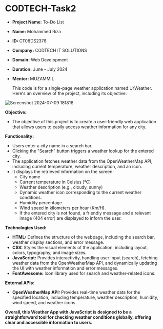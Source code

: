 # CODTECH-Task2


* **Project Name:** To-Do List
* **Name:** Mohammed Riza
* **ID:** CT08DS2376
* **Company:** CODTECH IT SOLUTIONS
* **Domain:** Web Development
* **Duration:** June - July 2024
* **Mentor:** MUZAMMIL

  This code is for a single-page weather application named UrWeather. Here's an overview of the project, including its objective:

![Screenshot 2024-07-09 181818](https://github.com/Riza0603/CODTECH-Task-2/assets/128140883/c8eb36a4-e2e5-4c3b-9a72-4a0dd581803b)


**Objective:**

* The objective of this project is to create a user-friendly web application that allows users to easily access weather information for any city.

**Functionality:**

* Users enter a city name in a search bar.
* Clicking the "Search" button triggers a weather lookup for the entered city.
* The application fetches weather data from the OpenWeatherMap API, including current temperature, weather description, and an icon.
* It displays the retrieved information on the screen:
    * City name
    * Current temperature in Celsius (°C)
    * Weather description (e.g., cloudy, sunny)
    * Dynamic weather icon corresponding to the current weather conditions.
    * Humidity percentage.
    * Wind speed in kilometers per hour (Km/H).
    * If the entered city is not found, a friendly message and a relevant image (404 error) are displayed to inform the user.

**Technologies Used:**

* **HTML:** Defines the structure of the webpage, including the search bar, weather display sections, and error message.
* **CSS:** Styles the visual elements of the application, including layout, colors, typography, and image sizes.
* **JavaScript:** Provides interactivity, handling user input (search), fetching weather data from the OpenWeatherMap API, and dynamically updating the UI with weather information and error messages.
* **FontAwesome:** Icon library used for search and weather-related icons.

**External APIs:**

* **OpenWeatherMap API:** Provides real-time weather data for the specified location, including temperature, weather description, humidity, wind speed, and weather icons.

**Overall, this Weather App with JavaScript is designed to be a straightforward tool for checking weather conditions globally, offering clear and accessible information to users.**
